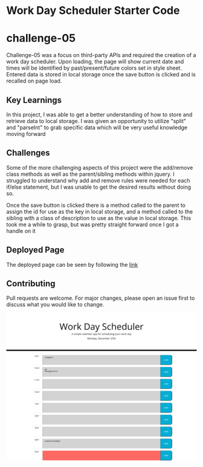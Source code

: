 # Work Day Scheduler Starter Code
# challenge-05

Challenge-05 was a focus on third-party APIs and required the creation of a work day scheduler.  Upon loading, the page will show current date and times will be identified by past/present/future colors set in style sheet.  Entered data is stored in local storage once the save button is clicked and is recalled on page load.

## Key Learnings

In this project, I was able to get a better understanding of how to store and retrieve data to local storage.  I was given an opportunity to utilize "split" and "parseInt" to grab specific data which will be very useful knowledge moving forward

## Challenges

Some of the more challenging aspects of this project were the add/remove class methods as well as the parent/sibling methods within jquery.  I struggled to understand why add and remove rules were needed for each if/else statement, but I was unable to get the desired results without doing so.  

Once the save button is clicked there is a method called to the parent to assign the id for use as the key in local storage, and a method called to the sibling with a class of description to use as the value in local storage.  This took me a while to grasp, but was pretty straight forward once I got a handle on it

## Deployed Page

The deployed page can be seen by following the [link](https://mike2481.github.io/Work-Day-Scheduler/ )


## Contributing

Pull requests are welcome. For major changes, please open an issue first to discuss what you would like to change.

![screenshot of deployed application](assets/images/scheduler.png?raw=true "Work Day Scheduler")
